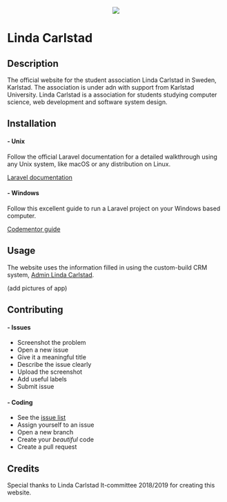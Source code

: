 <p align="center"><img src="https://lindacarlstad.se/img/logo.png"></p>

# Linda Carlstad

## Description
The official website for the student association Linda Carlstad in Sweden, Karlstad. The association is under adn with support from Karlstad University. Linda Carlstad is a association for students studying computer science, web development and software system design. 

## Installation

#### - Unix
Follow the official Laravel documentation for a detailed walkthrough using any Unix system, like macOS or any distribution on Linux.

[Laravel documentation](https://laravel.com/docs/5.8/installation)

#### - Windows
Follow this excellent guide to run a Laravel project on your Windows based computer.

[Codementor guide](https://www.codementor.io/magarrent/how-to-install-laravel-5-xampp-windows-du107u9ji)

## Usage
The website uses the information filled in using the custom-build CRM system, [Admin Linda Carlstad](https://github.com/Linda-Carlstad/admin.lindacarlstad.se). 

(add pictures of app)

## Contributing
#### - Issues
- Screenshot the problem
- Open a new issue
- Give it a meaningful title
- Describe the issue clearly
- Upload the screenshot
- Add useful labels
- Submit issue

#### - Coding
- See the [issue list](https://github.com/Linda-Carlstad/lindacarlstad.se/issues)
- Assign yourself to an issue
- Open a new branch
- Create your _beautiful_ code
- Create a pull request

## Credits
Special thanks to Linda Carlstad It-committee 2018/2019 for creating this website.
